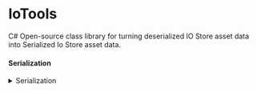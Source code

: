 # IoTools

C# Open-source class library for turning deserialized IO Store asset data into Serialized Io Store asset data.

#### Serialization
<details>
<summary>Serialization</summary>
  ```csharp
  File.WriteAllBytes({path to write at}, Serializer.SerializeAsset(new AssetData()
  {
    NameMap = NameMap, // new name map of the asset
    ExportMaps = ExportMaps // export maps
  }, {Your original assets bytes here});
  ```
</details>
